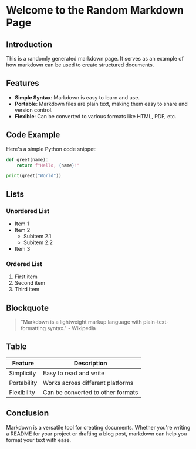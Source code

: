 # Welcome to the Random Markdown Page

## Introduction

This is a randomly generated markdown page. It serves as an example of how markdown can be used to create structured documents.

## Features

- **Simple Syntax**: Markdown is easy to learn and use.
- **Portable**: Markdown files are plain text, making them easy to share and version control.
- **Flexible**: Can be converted to various formats like HTML, PDF, etc.

## Code Example

Here's a simple Python code snippet:

```python
def greet(name):
    return f"Hello, {name}!"

print(greet("World"))
```

## Lists

### Unordered List

- Item 1
- Item 2
  - Subitem 2.1
  - Subitem 2.2
- Item 3

### Ordered List

1. First item
2. Second item
3. Third item

## Blockquote

> "Markdown is a lightweight markup language with plain-text-formatting syntax." - Wikipedia

## Table

| Feature     | Description                       |
| ----------- | --------------------------------- |
| Simplicity  | Easy to read and write            |
| Portability | Works across different platforms  |
| Flexibility | Can be converted to other formats |

## Conclusion

Markdown is a versatile tool for creating documents. Whether you're writing a README for your project or drafting a blog post, markdown can help you format your text with ease.
